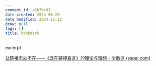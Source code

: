 ```yaml
---
comment_id: a5b7bcd3
date created: 2024-06-20
date modified: 2024-11-12
draw: null
tags: []
title: hookmark
---
```

excerpt

<!-- more -->

[让链接无处不在——《泛在链接宣言》的理论与理想 - 少数派 (sspai.com)](https://sspai.com/post/70648)
